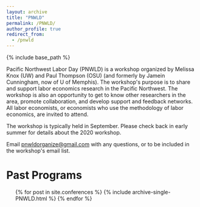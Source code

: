 ```yaml
---
layout: archive
title: "PNWLD"
permalink: /PNWLD/
author_profile: true
redirect_from:
  - /pnwld
---
```


{% include base_path %}

Pacific Northwest Labor Day (PNWLD) is a workshop organized by Melissa Knox (UW) and Paul Thompson (OSU) (and formerly
by Jamein Cunningham, now of U of Memphis).  The workshop's purpose is to share and support labor economics research in the Pacific 
Northwest.  The workshop is also an opportunity to get to know other researchers in the area, promote collaboration, and develop support
and feedback networks. All labor economists, or economists who use the methodology of labor economics, are invited to attend.  

The workshop is typically held in September.  Please check back in early summer for details about the 2020 workshop.

Email pnwldorganize@gmail.com with any questions, or to be included in the workshop's email list.




Past Programs
======
  <ul>{% for post in site.conferences %}
    {% include archive-single-PNWLD.html %}
  {% endfor %}</ul>
  
